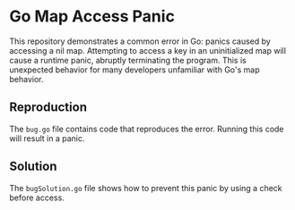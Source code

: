 # Go Map Access Panic

This repository demonstrates a common error in Go: panics caused by accessing a nil map.  Attempting to access a key in an uninitialized map will cause a runtime panic, abruptly terminating the program. This is unexpected behavior for many developers unfamiliar with Go's map behavior.

## Reproduction

The `bug.go` file contains code that reproduces the error. Running this code will result in a panic.

## Solution

The `bugSolution.go` file shows how to prevent this panic by using a check before access.
